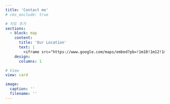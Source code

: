 ```yaml
---
title: 'Contact me'
# cms_exclude: true

# 지도 추가
sections:
  - block: map
    content:
      title: 'Our Location'
      text: |
        <iframe src="https://www.google.com/maps/embed?pb=!1m18!1m12!1m3!1d3153.0597171128087!2d-122.08424968468143!3d37.42199997982588!2m3!1f0!2f0!3f0!3m2!1i1024!2i768!4f13.1!3m3!1m2!1s0x808fb5cda37d7bb5%3A0x13a99d8a91f6e31e!2sGoogleplex!5e0!3m2!1sen!2sus!4v1616185366237!5m2!1sen!2sus" width="600" height="450" style="border:0;" allowfullscreen="" loading="lazy"></iframe>
    design:
      columns: 1

# View
view: card

image:
  caption: ''
  filename: ''
---
```

